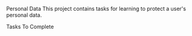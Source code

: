 Personal Data
This project contains tasks for learning to protect a user's personal data.

Tasks To Complete
